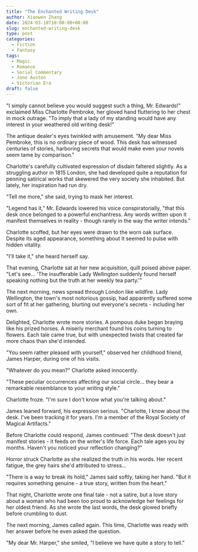 ```yaml
---
title: "The Enchanted Writing Desk"
author: Xiaowen Zhang
date: 2024-03-18T10:00:00+08:00
slug: enchanted-writing-desk
type: post
categories:
  - Fiction
  - Fantasy
tags:
  - Magic
  - Romance
  - Social Commentary
  - Jane Austen
  - Victorian Era
draft: false
---
```


"I simply cannot believe you would suggest such a thing, Mr. Edwards!" exclaimed Miss Charlotte Pembroke, her gloved hand fluttering to her chest in mock outrage. "To imply that a lady of my standing would have any interest in your weathered old writing desk!"

The antique dealer's eyes twinkled with amusement. "My dear Miss Pembroke, this is no ordinary piece of wood. This desk has witnessed centuries of stories, harboring secrets that would make even your novels seem tame by comparison."

Charlotte's carefully cultivated expression of disdain faltered slightly. As a struggling author in 1815 London, she had developed quite a reputation for penning satirical works that skewered the very society she inhabited. But lately, her inspiration had run dry.

"Tell me more," she said, trying to mask her interest.

"Legend has it," Mr. Edwards lowered his voice conspiratorially, "that this desk once belonged to a powerful enchantress. Any words written upon it manifest themselves in reality - though rarely in the way the writer intends."

Charlotte scoffed, but her eyes were drawn to the worn oak surface. Despite its aged appearance, something about it seemed to pulse with hidden vitality.

"I'll take it," she heard herself say.

That evening, Charlotte sat at her new acquisition, quill poised above paper. "Let's see... 'The insufferable Lady Wellington suddenly found herself speaking nothing but the truth at her weekly tea party.'"

The next morning, news spread through London like wildfire. Lady Wellington, the town's most notorious gossip, had apparently suffered some sort of fit at her gathering, blurting out everyone's secrets - including her own.

Delighted, Charlotte wrote more stories. A pompous duke began braying like his prized horses. A miserly merchant found his coins turning to flowers. Each tale came true, but with unexpected twists that created far more chaos than she'd intended.

"You seem rather pleased with yourself," observed her childhood friend, James Harper, during one of his visits.

"Whatever do you mean?" Charlotte asked innocently.

"These peculiar occurrences affecting our social circle... they bear a remarkable resemblance to your writing style."

Charlotte froze. "I'm sure I don't know what you're talking about."

James leaned forward, his expression serious. "Charlotte, I know about the desk. I've been tracking it for years. I'm a member of the Royal Society of Magical Artifacts."

Before Charlotte could respond, James continued: "The desk doesn't just manifest stories - it feeds on the writer's life force. Each tale ages you by months. Haven't you noticed your reflection changing?"

Horror struck Charlotte as she realized the truth in his words. Her recent fatigue, the grey hairs she'd attributed to stress...

"There is a way to break its hold," James said softly, taking her hand. "But it requires something genuine - a true story, written from the heart."

That night, Charlotte wrote one final tale - not a satire, but a love story about a woman who had been too proud to acknowledge her feelings for her oldest friend. As she wrote the last words, the desk glowed briefly before crumbling to dust.

The next morning, James called again. This time, Charlotte was ready with her answer before he even asked the question.

"My dear Mr. Harper," she smiled, "I believe we have quite a story to tell."